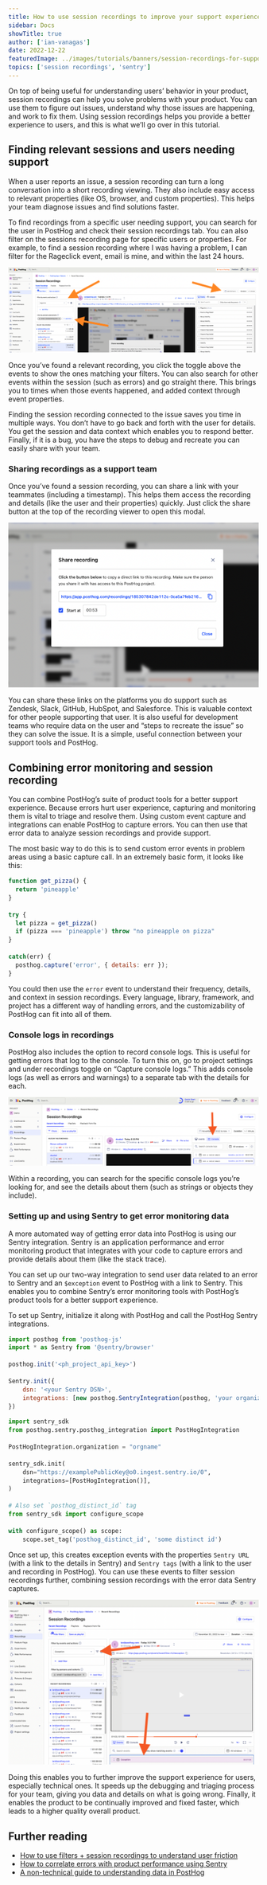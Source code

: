 ```yaml
---
title: How to use session recordings to improve your support experience
sidebar: Docs
showTitle: true
author: ['ian-vanagas']
date: 2022-12-22
featuredImage: ../images/tutorials/banners/session-recordings-for-support.png
topics: ['session recordings', 'sentry']
---
```


On top of being useful for understanding users’ behavior in your product, session recordings can help you solve problems with your product. You can use them to figure out issues, understand why those issues are happening, and work to fix them. Using session recordings helps you provide a better experience to users, and this is what we’ll go over in this tutorial.

## Finding relevant sessions and users needing support

When a user reports an issue, a session recording can turn a long conversation into a short recording viewing. They also include easy access to relevant properties (like OS, browser, and custom properties). This helps your team diagnose issues and find solutions faster.

To find recordings from a specific user needing support, you can search for the user in PostHog and check their session recordings tab. You can also filter on the sessions recording page for specific users or properties. For example, to find a session recording where I was having a problem, I can filter for the Rageclick event, email is mine, and within the last 24 hours.

![Filters](../images/tutorials/session-recordings-for-support/filter.png)

Once you’ve found a relevant recording, you click the toggle above the events to show the ones matching your filters. You can also search for other events within the session (such as errors) and go straight there. This brings you to times when those events happened, and added context through event properties.

Finding the session recording connected to the issue saves you time in multiple ways. You don’t have to go back and forth with the user for details. You get the session and data context which enables you to respond better. Finally, if it is a bug, you have the steps to debug and recreate you can easily share with your team.

### Sharing recordings as a support team

Once you’ve found a session recording, you can share a link with your teammates (including a timestamp). This helps them access the recording and details (like the user and their properties) quickly. Just click the share button at the top of the recording viewer to open this modal.

![Share](../images/tutorials/session-recordings-for-support/share.png)

You can share these links on the platforms you do support such as Zendesk, Slack, GitHub, HubSpot, and Salesforce. This is valuable context for other people supporting that user. It is also useful for development teams who require data on the user and “steps to recreate the issue” so they can solve the issue. It is a simple, useful connection between your support tools and PostHog.

## Combining error monitoring and session recording

You can combine PostHog’s suite of product tools for a better support experience. Because errors hurt user experience, capturing and monitoring them is vital to triage and resolve them. Using custom event capture and integrations can enable PostHog to capture errors. You can then use that error data to analyze session recordings and provide support.

The most basic way to do this is to send custom error events in problem areas using a basic capture call. In an extremely basic form, it looks like this:

```js
function get_pizza() {
  return 'pineapple'
}

try {
  let pizza = get_pizza()
  if (pizza === 'pineapple') throw "no pineapple on pizza"
}

catch(err) {
  posthog.capture('error', { details: err });
}
```

You could then use the `error` event to understand their frequency, details, and context in session recordings. Every language, library, framework, and project has a different way of handling errors, and the customizability of PostHog can fit into all of them.

### Console logs in recordings

PostHog also includes the option to record console logs. This is useful for getting errors that log to the console. To turn this on, go to project settings and under recordings toggle on “Capture console logs.” This adds console logs (as well as errors and warnings) to a separate tab with the details for each.

![Console](../images/tutorials/session-recordings-for-support/console.png)

Within a recording, you can search for the specific console logs you’re looking for, and see the details about them (such as strings or objects they include).

### Setting up and using Sentry to get error monitoring data

A more automated way of getting error data into PostHog is using our Sentry integration. Sentry is an application performance and error monitoring product that integrates with your code to capture errors and provide details about them (like the stack trace).

You can set up our two-way integration to send user data related to an error to Sentry and an `$exception` event to PostHog with a link to Sentry. This enables you to combine Sentry’s error monitoring tools with PostHog’s product tools for a better support experience.

To set up Sentry, initialize it along with PostHog and call the PostHog Sentry integrations.

<MultiLanguage>

```js
import posthog from 'posthog-js'
import * as Sentry from '@sentry/browser'

posthog.init('<ph_project_api_key>')

Sentry.init({
    dsn: '<your Sentry DSN>',
    integrations: [new posthog.SentryIntegration(posthog, 'your organization', project-id)],
})
```

```python
import sentry_sdk
from posthog.sentry.posthog_integration import PostHogIntegration

PostHogIntegration.organization = "orgname"

sentry_sdk.init(
    dsn="https://examplePublicKey@o0.ingest.sentry.io/0",
    integrations=[PostHogIntegration()],
)

# Also set `posthog_distinct_id` tag
from sentry_sdk import configure_scope

with configure_scope() as scope:
    scope.set_tag('posthog_distinct_id', 'some distinct id')
```

</MultiLanguage>

Once set up, this creates exception events with the properties `Sentry URL` (with a link to the details in Sentry) and `Sentry tags` (with a link to the user and recording in PostHog). You can use these events to filter session recordings further, combining session recordings with the error data Sentry captures.

![Exceptions](../images/tutorials/session-recordings-for-support/exception.png)

Doing this enables you to further improve the support experience for users, especially technical ones. It speeds up the debugging and triaging process for your team, giving you data and details on what is going wrong. Finally, it enables the product to be continually improved and fixed faster, which leads to a higher quality overall product.

## Further reading

- [How to use filters + session recordings to understand user friction](/tutorials/filter-session-recordings)
- [How to correlate errors with product performance using Sentry](/tutorials/sentry-plugin-tutorial)
- [A non-technical guide to understanding data in PostHog](/tutorials/non-technical-guide-to-data)

